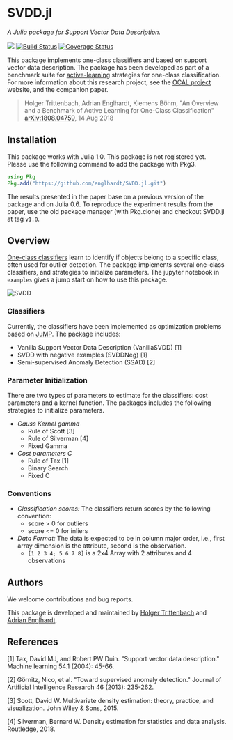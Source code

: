 # SVDD.jl
_A Julia package for Support Vector Data Description._

[![][docs-master-img]][docs-master-url]
[![Build Status](https://travis-ci.com/englhardt/SVDD.jl.svg?branch=master)](https://travis-ci.com/englhardt/SVDD.jl)
[![Coverage Status](https://coveralls.io/repos/github/englhardt/SVDD.jl/badge.svg?branch=master)](https://coveralls.io/github/englhardt/SVDD.jl?branch=master)

This package implements one-class classifiers and based on support vector data description.
The package has been developed as part of a benchmark suite for [active-learning](https://en.wikipedia.org/wiki/Active_learning_(machine_learning)) strategies for one-class classification. For more information about this research project, see the [OCAL project](https://www.ipd.kit.edu/ocal/) website, and the companion paper.

> Holger Trittenbach, Adrian Englhardt, Klemens Böhm, "An Overview and a Benchmark of Active Learning for One-Class Classification" [arXiv:1808.04759](https://arxiv.org/abs/1808.04759), 14 Aug 2018

## Installation
This package works with Julia 1.0.
This package is not registered yet. Please use the following command to add the package with Pkg3.
```Julia
using Pkg
Pkg.add("https://github.com/englhardt/SVDD.jl.git")
```

The results presented in the paper base on a previous version of the package and on Julia 0.6.
To reproduce the experiment results from the paper, use the old package manager (with Pkg.clone) and checkout SVDD.jl at tag `v1.0`.

## Overview

[One-class classifiers](https://en.wikipedia.org/wiki/One-class_classification) learn to identify if objects belong to a specific class, often used for outlier detection.
The package implements several one-class classifiers, and strategies to initialize parameters.
The jupyter notebook in `examples` gives a jump start on how to use this package.

![SVDD](examples/SVDD_example.jpg)

### Classifiers

Currently, the classifiers have been implemented as optimization problems based on [JuMP](https://github.com/JuliaOpt/JuMP.jl).
The package includes:

* Vanilla Support Vector Data Description (VanillaSVDD) [1]
* SVDD with negative examples (SVDDNeg) [1]
* Semi-supervised Anomaly Detection (SSAD) [2]

### Parameter Initialization

There are two types of parameters to estimate for the classifiers: cost parameters and a kernel function.
The packages includes the following strategies to initialize parameters.

* _Gauss Kernel gamma_
  * Rule of Scott [3]
  * Rule of Silverman [4]
  * Fixed Gamma
* _Cost parameters C_
  * Rule of Tax [1]
  * Binary Search
  * Fixed C

### Conventions
* _Classification scores:_ The classifiers return scores by the following convention:
  * score > 0 for outliers
  * score <= 0 for inliers
* _Data Format:_ The data is expected to be in column major order, i.e., first array dimension is the attribute, second is the observation.
  * `[1 2 3 4; 5 6 7 8]` is a 2x4 Array with 2 attributes and 4 observations

## Authors
We welcome contributions and bug reports.

This package is developed and maintained by [Holger Trittenbach](https://github.com/holtri/) and [Adrian Englhardt](https://github.com/englhardt).

## References

[1] Tax, David MJ, and Robert PW Duin. "Support vector data description." Machine learning 54.1 (2004): 45-66.

[2] Görnitz, Nico, et al. "Toward supervised anomaly detection." Journal of Artificial Intelligence Research 46 (2013): 235-262.

[3] Scott, David W. Multivariate density estimation: theory, practice, and visualization. John Wiley & Sons, 2015.

[4] Silverman, Bernard W. Density estimation for statistics and data analysis. Routledge, 2018.


[docs-master-img]: https://img.shields.io/badge/docs-master-blue.svg
[docs-master-url]: https://englhardt.github.io/SVDD.jl/latest
